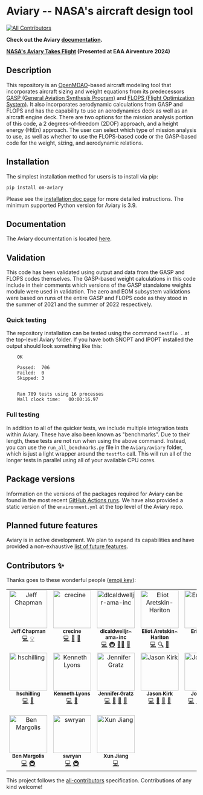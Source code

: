 # Aviary -- NASA's aircraft design tool
<!-- ALL-CONTRIBUTORS-BADGE:START - Do not remove or modify this section -->
[![All Contributors](https://img.shields.io/badge/all_contributors-17-orange.svg?style=flat-square)](#contributors-)
<!-- ALL-CONTRIBUTORS-BADGE:END -->

**Check out the Aviary [documentation](https://openmdao.github.io/Aviary/intro.html).**

**[NASA's Aviary Takes Flight](https://ntrs.nasa.gov/citations/20240009217) (Presented at EAA Airventure 2024)**

## Description

This repository is an [OpenMDAO](https://openmdao.org/)-based aircraft modeling tool that incorporates aircraft sizing and weight equations from its predecessors [GASP (General Aviation Synthesis Program)](https://ntrs.nasa.gov/api/citations/19810010563/downloads/19810010563.pdf) and [FLOPS (Flight Optimization System)](https://software.nasa.gov/software/LAR-18934-1).
It also incorporates aerodynamic calculations from GASP and FLOPS and has the capability to use an aerodynamics deck as well as an aircraft engine deck.
There are two options for the mission analysis portion of this code, a 2 degrees-of-freedom (2DOF) approach, and a height energy (HtEn) approach.
The user can select which type of mission analysis to use, as well as whether to use the FLOPS-based code or the GASP-based code for the weight, sizing, and aerodynamic relations.

## Installation

The simplest installation method for users is to install via pip:

    pip install om-aviary

Please see the [installation doc page](https://openmdao.github.io/Aviary/getting_started/installation.html) for more detailed instructions.
The minimum supported Python version for Aviary is 3.9.

## Documentation

The Aviary documentation is located [here](https://openmdao.github.io/Aviary/intro.html).

## Validation

This code has been validated using output and data from the GASP and FLOPS codes themselves. The GASP-based weight calculations in this code include in their comments which versions of the GASP standalone weights module were used in validation. The aero and EOM subsystem validations were based on runs of the entire GASP and FLOPS code as they stood in the summer of 2021 and the summer of 2022 respectively.

### Quick testing

The repository installation can be tested using the command ``testflo .`` at the top-level Aviary folder. If you have both SNOPT and IPOPT installed the output should look something like this:

        OK

        Passed:  706
        Failed:  0
        Skipped: 3


        Ran 709 tests using 16 processes
        Wall clock time:   00:00:16.97

### Full testing

In addition to all of the quicker tests, we include multiple integration tests within Aviary.
These have also been known as "benchmarks".
Due to their length, these tests are not run when using the above command.
Instead, you can use the `run_all_benchmarks.py` file in the `Aviary/aviary` folder, which is just a light wrapper around the `testflo` call.
This will run all of the longer tests in parallel using all of your available CPU cores.

## Package versions

Information on the versions of the packages required for Aviary can be found in the most recent [GitHub Actions runs](https://github.com/OpenMDAO/Aviary/actions).
We have also provided a static version of the `environment.yml` at the top level of the Aviary repo.

## Planned future features

Aviary is in active development.
We plan to expand its capabilities and have provided a non-exhaustive [list of future features](https://openmdao.github.io/Aviary/misc_resources/planned_future_features.html).

## Contributors ✨

Thanks goes to these wonderful people ([emoji key](https://allcontributors.org/docs/en/emoji-key)):

<!-- ALL-CONTRIBUTORS-LIST:START - Do not remove or modify this section -->
<!-- prettier-ignore-start -->
<!-- markdownlint-disable -->
<table>
  <tbody>
    <tr>
      <td align="center" valign="top" width="14.28%"><a href="https://github.com/chapman178"><img src="https://avatars.githubusercontent.com/u/2847218?v=4?s=100" width="100px;" alt="Jeff Chapman"/><br /><sub><b>Jeff Chapman</b></sub></a><br /><a href="https://github.com/OpenMDAO/Aviary/commits?author=chapman178" title="Code">💻</a> <a href="#example-chapman178" title="Examples">💡</a></td>
      <td align="center" valign="top" width="14.28%"><a href="https://github.com/crecine"><img src="https://avatars.githubusercontent.com/u/51181861?v=4?s=100" width="100px;" alt="crecine"/><br /><sub><b>crecine</b></sub></a><br /><a href="https://github.com/OpenMDAO/Aviary/commits?author=crecine" title="Code">💻</a> <a href="#data-crecine" title="Data">🔣</a> <a href="https://github.com/OpenMDAO/Aviary/pulls?q=is%3Apr+reviewed-by%3Acrecine" title="Reviewed Pull Requests">👀</a></td>
      <td align="center" valign="top" width="14.28%"><a href="https://github.com/dlcaldwelljr-ama-inc"><img src="https://avatars.githubusercontent.com/u/39774974?v=4?s=100" width="100px;" alt="dlcaldwelljr-ama-inc"/><br /><sub><b>dlcaldwelljr-ama-inc</b></sub></a><br /><a href="https://github.com/OpenMDAO/Aviary/commits?author=dlcaldwelljr-ama-inc" title="Code">💻</a> <a href="#infra-dlcaldwelljr-ama-inc" title="Infrastructure (Hosting, Build-Tools, etc)">🚇</a> <a href="#mentoring-dlcaldwelljr-ama-inc" title="Mentoring">🧑‍🏫</a> <a href="https://github.com/OpenMDAO/Aviary/pulls?q=is%3Apr+reviewed-by%3Adlcaldwelljr-ama-inc" title="Reviewed Pull Requests">👀</a></td>
      <td align="center" valign="top" width="14.28%"><a href="https://github.com/ehariton"><img src="https://avatars.githubusercontent.com/u/11527849?v=4?s=100" width="100px;" alt="Eliot Aretskin-Hariton"/><br /><sub><b>Eliot Aretskin-Hariton</b></sub></a><br /><a href="https://github.com/OpenMDAO/Aviary/commits?author=ehariton" title="Code">💻</a> <a href="#fundingFinding-ehariton" title="Funding Finding">🔍</a> <a href="https://github.com/OpenMDAO/Aviary/pulls?q=is%3Apr+reviewed-by%3Aehariton" title="Reviewed Pull Requests">👀</a></td>
      <td align="center" valign="top" width="14.28%"><a href="https://github.com/erikdolsonva"><img src="https://avatars.githubusercontent.com/u/39806272?v=4?s=100" width="100px;" alt="Erik Olson"/><br /><sub><b>Erik Olson</b></sub></a><br /><a href="https://github.com/OpenMDAO/Aviary/commits?author=erikdolsonva" title="Code">💻</a></td>
      <td align="center" valign="top" width="14.28%"><a href="https://github.com/errordynamicist"><img src="https://avatars.githubusercontent.com/u/109693657?v=4?s=100" width="100px;" alt="DP"/><br /><sub><b>DP</b></sub></a><br /><a href="#example-errordynamicist" title="Examples">💡</a></td>
      <td align="center" valign="top" width="14.28%"><a href="https://github.com/gawrenn"><img src="https://avatars.githubusercontent.com/u/127416371?v=4?s=100" width="100px;" alt="gawrenn"/><br /><sub><b>gawrenn</b></sub></a><br /><a href="https://github.com/OpenMDAO/Aviary/commits?author=gawrenn" title="Code">💻</a> <a href="#example-gawrenn" title="Examples">💡</a></td>
    </tr>
    <tr>
      <td align="center" valign="top" width="14.28%"><a href="https://github.com/hschilling"><img src="https://avatars.githubusercontent.com/u/867557?v=4?s=100" width="100px;" alt="hschilling"/><br /><sub><b>hschilling</b></sub></a><br /><a href="https://github.com/OpenMDAO/Aviary/commits?author=hschilling" title="Code">💻</a> <a href="#design-hschilling" title="Design">🎨</a></td>
      <td align="center" valign="top" width="14.28%"><a href="https://ixjlyons.com"><img src="https://avatars.githubusercontent.com/u/943602?v=4?s=100" width="100px;" alt="Kenneth Lyons"/><br /><sub><b>Kenneth Lyons</b></sub></a><br /><a href="https://github.com/OpenMDAO/Aviary/commits?author=ixjlyons" title="Code">💻</a> <a href="https://github.com/OpenMDAO/Aviary/pulls?q=is%3Apr+reviewed-by%3Aixjlyons" title="Reviewed Pull Requests">👀</a></td>
      <td align="center" valign="top" width="14.28%"><a href="https://github.com/jdgratz10"><img src="https://avatars.githubusercontent.com/u/46534043?v=4?s=100" width="100px;" alt="Jennifer Gratz"/><br /><sub><b>Jennifer Gratz</b></sub></a><br /><a href="https://github.com/OpenMDAO/Aviary/commits?author=jdgratz10" title="Code">💻</a> <a href="https://github.com/OpenMDAO/Aviary/commits?author=jdgratz10" title="Documentation">📖</a> <a href="#projectManagement-jdgratz10" title="Project Management">📆</a> <a href="https://github.com/OpenMDAO/Aviary/pulls?q=is%3Apr+reviewed-by%3Ajdgratz10" title="Reviewed Pull Requests">👀</a></td>
      <td align="center" valign="top" width="14.28%"><a href="https://github.com/jkirk5"><img src="https://avatars.githubusercontent.com/u/110835404?v=4?s=100" width="100px;" alt="Jason Kirk"/><br /><sub><b>Jason Kirk</b></sub></a><br /><a href="https://github.com/OpenMDAO/Aviary/commits?author=jkirk5" title="Code">💻</a> <a href="#data-jkirk5" title="Data">🔣</a> <a href="https://github.com/OpenMDAO/Aviary/commits?author=jkirk5" title="Documentation">📖</a> <a href="https://github.com/OpenMDAO/Aviary/pulls?q=is%3Apr+reviewed-by%3Ajkirk5" title="Reviewed Pull Requests">👀</a></td>
      <td align="center" valign="top" width="14.28%"><a href="https://github.com/johnjasa"><img src="https://avatars.githubusercontent.com/u/16373529?v=4?s=100" width="100px;" alt="John Jasa"/><br /><sub><b>John Jasa</b></sub></a><br /><a href="https://github.com/OpenMDAO/Aviary/commits?author=johnjasa" title="Code">💻</a> <a href="https://github.com/OpenMDAO/Aviary/commits?author=johnjasa" title="Documentation">📖</a> <a href="#example-johnjasa" title="Examples">💡</a> <a href="https://github.com/OpenMDAO/Aviary/pulls?q=is%3Apr+reviewed-by%3Ajohnjasa" title="Reviewed Pull Requests">👀</a> <a href="#video-johnjasa" title="Videos">📹</a></td>
      <td align="center" valign="top" width="14.28%"><a href="http://www.openmdao.org"><img src="https://avatars.githubusercontent.com/u/867917?v=4?s=100" width="100px;" alt="Kenneth Moore"/><br /><sub><b>Kenneth Moore</b></sub></a><br /><a href="https://github.com/OpenMDAO/Aviary/commits?author=Kenneth-T-Moore" title="Code">💻</a> <a href="#infra-Kenneth-T-Moore" title="Infrastructure (Hosting, Build-Tools, etc)">🚇</a> <a href="https://github.com/OpenMDAO/Aviary/pulls?q=is%3Apr+reviewed-by%3AKenneth-T-Moore" title="Reviewed Pull Requests">👀</a></td>
      <td align="center" valign="top" width="14.28%"><a href="https://github.com/robfalck"><img src="https://avatars.githubusercontent.com/u/699809?v=4?s=100" width="100px;" alt="Rob Falck"/><br /><sub><b>Rob Falck</b></sub></a><br /><a href="#infra-robfalck" title="Infrastructure (Hosting, Build-Tools, etc)">🚇</a> <a href="#mentoring-robfalck" title="Mentoring">🧑‍🏫</a></td>
    </tr>
    <tr>
      <td align="center" valign="top" width="14.28%"><a href="https://github.com/sixpearls"><img src="https://avatars.githubusercontent.com/u/1571853?v=4?s=100" width="100px;" alt="Ben Margolis"/><br /><sub><b>Ben Margolis</b></sub></a><br /><a href="https://github.com/OpenMDAO/Aviary/commits?author=sixpearls" title="Code">💻</a> <a href="#infra-sixpearls" title="Infrastructure (Hosting, Build-Tools, etc)">🚇</a></td>
      <td align="center" valign="top" width="14.28%"><a href="https://github.com/swryan"><img src="https://avatars.githubusercontent.com/u/881430?v=4?s=100" width="100px;" alt="swryan"/><br /><sub><b>swryan</b></sub></a><br /><a href="https://github.com/OpenMDAO/Aviary/commits?author=swryan" title="Code">💻</a> <a href="#infra-swryan" title="Infrastructure (Hosting, Build-Tools, etc)">🚇</a></td>
      <td align="center" valign="top" width="14.28%"><a href="https://github.com/xjjiang"><img src="https://avatars.githubusercontent.com/u/8505450?v=4?s=100" width="100px;" alt="Xun Jiang"/><br /><sub><b>Xun Jiang</b></sub></a><br /><a href="https://github.com/OpenMDAO/Aviary/commits?author=xjjiang" title="Code">💻</a></td>
    </tr>
  </tbody>
</table>

<!-- markdownlint-restore -->
<!-- prettier-ignore-end -->

<!-- ALL-CONTRIBUTORS-LIST:END -->

This project follows the [all-contributors](https://github.com/all-contributors/all-contributors) specification. Contributions of any kind welcome!
